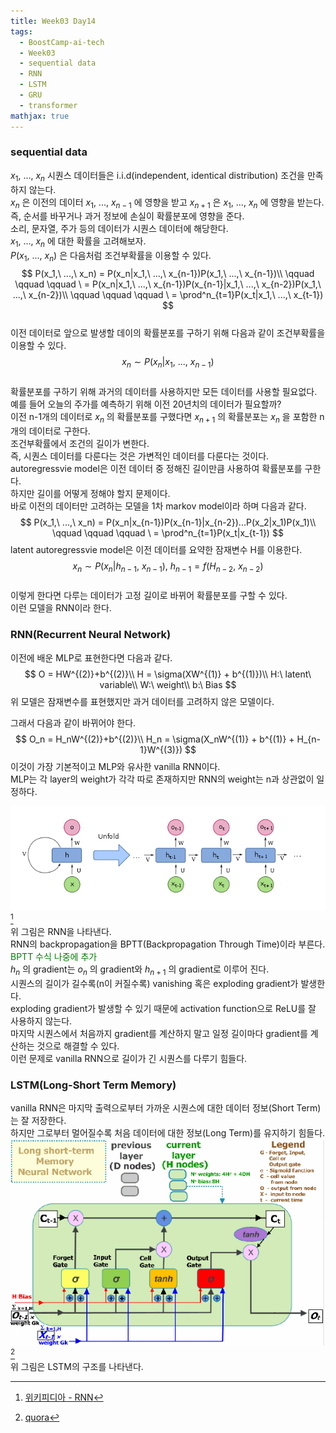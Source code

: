 ```yaml
---
title: Week03 Day14
tags:
  - BoostCamp-ai-tech
  - Week03
  - sequential data
  - RNN
  - LSTM
  - GRU
  - transformer
mathjax: true
---
```


### sequential data
$x_1,\ ...,\ x_n$ 시퀀스 데이터들은 i.i.d(independent, identical distribution) 조건을 만족하지 않는다.  
$x_n$ 은 이전의 데이터 $x_1,\ ...,\ x_{n-1}$ 에 영향을 받고 $x_{n+1}$ 은 $x_1,\ ...,\ x_n$ 에 영향을 받는다.  
즉, 순서를 바꾸거나 과거 정보에 손실이 확률분포에 영향을 준다.  
소리, 문자열, 주가 등의 데이터가 시퀀스 데이터에 해당한다.  
$x_1,\ ...,\ x_n$ 에 대한 확률을 고려해보자.  
$P(x_1,\ ...,\ x_n)$ 은 다음처럼 조건부확률을 이용할 수 있다.  
$$
P(x_1,\ ...,\ x_n) = P(x_n|x_1,\ ...,\ x_{n-1})P(x_1,\ ...,\ x_{n-1})\\
\qquad \qquad \qquad \ = P(x_n|x_1,\ ...,\ x_{n-1})P(x_{n-1}|x_1,\ ...,\ x_{n-2})P(x_1,\ ...,\ x_{n-2})\\
\qquad \qquad \qquad \ = \prod^n_{t=1}P(x_t|x_1,\ ...,\ x_{t-1})
$$  
이전 데이터로 앞으로 발생할 데이의 확률분포를 구하기 위해 다음과 같이 조건부확률을 이용할 수 있다.  
$$
x_n \sim P(x_n|x_1,\ ...,\ x_{n-1})
$$  
확률분포를 구하기 위해 과거의 데이터를 사용하지만 모든 데이터를 사용할 필요없다.  
예를 들어 오늘의 주가를 예측하기 위해 이전 20년치의 데이터가 필요할까?  
이전 n-1개의 데이터로 $x_n$ 의 확률분포를 구했다면 $x_{n+1}$ 의 확률분포는 $x_n$ 을 포함한 n개의 데이터로 구한다.  
조건부확률에서 조건의 길이가 변한다.  
즉, 시퀀스 데이터를 다룬다는 것은 가변적인 데이터를 다룬다는 것이다.  
autoregressvie model은 이전 데이터 중 정해진 길이만큼 사용하여 확률분포를 구한다.  
하지만 길이를 어떻게 정해야 할지 문제이다.  
바로 이전의 데이터만 고려하는 모델을 1차 markov model이라 하며 다음과 같다.  
$$
P(x_1,\ ...,\ x_n) = P(x_n|x_{n-1})P(x_{n-1}|x_{n-2})...P(x_2|x_1)P(x_1)\\
\qquad \qquad \qquad \ = \prod^n_{t=1}P(x_t|x_{t-1})
$$
latent autoregressvie model은 이전 데이터를 요약한 잠재변수 H를 이용한다.  
$$
x_n \sim P(x_n|h_{n-1},\ x_{n-1}),\ h_{n-1} = f(H_{n-2},\ x_{n-2})
$$  
이렇게 한다면 다루는 데이터가 고정 길이로 바뀌어 확률분포를 구할 수 있다.  
이런 모델을 RNN이라 한다.  

### RNN(Recurrent Neural Network)
이전에 배운 MLP로 표현한다면 다음과 같다.  
$$
O = HW^{(2)}+b^{(2)}\\
H = \sigma(XW^{(1)} + b^{(1)})\\
H:\ latent\ variable\\
W:\ weight\\
b:\ Bias
$$
위 모델은 잠재변수를 표현했지만 과거 데이터를 고려하지 않은 모델이다.  

그래서 다음과 같이 바뀌어야 한다.  
$$
O_n = H_nW^{(2)}+b^{(2)}\\
H_n = \sigma(X_nW^{(1)} + b^{(1)} + H_{n-1}W^{(3)})
$$
이것이 가장 기본적이고 MLP와 유사한 vanilla RNN이다.  
MLP는 각 layer의 weight가 각각 따로 존재하지만 RNN의 weight는 n과 상관없이 일정하다.  

<img src="/assets/images/9.png" style="background: white">[^1]  
위 그림은 RNN을 나타낸다.  
RNN의 backpropagation을 BPTT(Backpropagation Through Time)이라 부른다.  
<span style="color:green">BPTT 수식 나중에 추가</span>  
$h_{n}$ 의 gradient는 $o_n$ 의 gradient와 $h_{n+1}$ 의 gradient로 이루어 진다.  
시퀀스의 길이가 길수록(n이 커질수록) vanishing 혹은 exploding gradient가 발생한다.  
exploding gradient가 발생할 수 있기 때문에 activation function으로 ReLU를 잘 사용하지 않는다.  
마지막 시퀀스에서 처음까지 gradient를 계산하지 말고 일정 길이마다 gradient를 계산하는 것으로 해결할 수 있다.  
이런 문제로 vanilla RNN으로 길이가 긴 시퀀스를 다루기 힘들다.  

### LSTM(Long-Short Term Memory)
vanilla RNN은 마지막 출력으로부터 가까운 시퀀스에 대한 데이터 정보(Short Term)는 잘 저장한다.  
하지만 그로부터 멀어질수록 처음 데이터에 대한 정보(Long Term)를 유지하기 힘들다.  
![](/assets/images/10.png)[^2]  
위 그림은 LSTM의 구조를 나타낸다.  


[^1]: [위키피디아 - RNN](https://en.wikipedia.org/wiki/Recurrent_neural_network)  
[^2]: [quora](https://www.quora.com/How-is-LSTM-different-from-RNN-In-a-layman-explanation)
